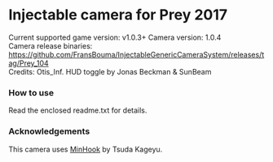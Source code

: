 Injectable camera for Prey 2017
============================

Current supported game version: v1.0.3+
Camera version: 1.0.4  
Camera release binaries: https://github.com/FransBouma/InjectableGenericCameraSystem/releases/tag/Prey_104   
Credits: Otis_Inf. HUD toggle by Jonas Beckman & SunBeam

### How to use
Read the enclosed readme.txt for details. 

### Acknowledgements
This camera uses [MinHook](https://github.com/TsudaKageyu/minhook) by Tsuda Kageyu.
